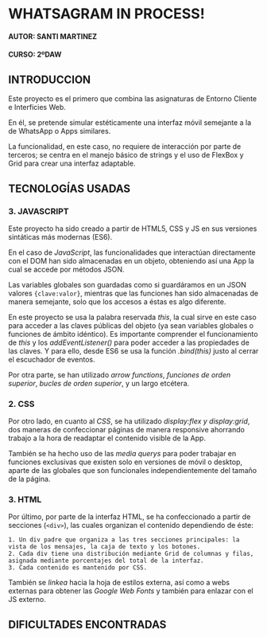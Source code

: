 # WHATSAGRAM IN PROCESS!

#### AUTOR: SANTI MARTINEZ
#### CURSO: 2ºDAW

## INTRODUCCION

Este proyecto es el primero que combina las asignaturas de Entorno Cliente e Interficies Web.

En él, se pretende simular estéticamente una interfaz móvil semejante a la de WhatsApp o Apps similares.

La funcionalidad, en este caso, no requiere de interacción por parte de terceros; se centra en el manejo básico de strings y el uso de FlexBox y Grid para crear una interfaz adaptable.

## TECNOLOGÍAS USADAS

### 3. JAVASCRIPT 

Este proyecto ha sido creado a partir de HTML5, CSS y JS en sus versiones sintáticas más modernas (ES6).

En el caso de *JavaScript*, las funcionalidades que interactúan directamente con el DOM han sido almacenadas en un objeto, obteniendo así una App la cual se accede por métodos JSON.

Las variables globales son guardadas como si guardáramos en un JSON valores `{clave:valor}`, mientras que las funciones han sido almacenadas de manera semejante, solo que los accesos a éstas es algo diferente.

En este proyecto se usa la palabra reservada *this*, la cual sirve en este caso para acceder a las claves públicas del objeto (ya sean variables globales o funciones de ámbito idéntico). Es importante comprender el funcionamiento de *this* y los *addEventListener()* para poder acceder a las propiedades de las claves. Y para ello, desde ES6 se usa la función *.bind(this)* justo al cerrar el escuchador de eventos.

Por otra parte, se han utilizado *arrow functions*, *funciones de orden superior*, *bucles de orden superior*, y un largo etcétera.
### 2. CSS
Por otro lado, en cuanto al *CSS*, se ha utilizado *display:flex y display:grid*, dos maneras de confeccionar páginas de manera responsive ahorrando trabajo a la hora de readaptar el contenido visible de la App.

También se ha hecho uso de las *media querys* para poder trabajar en funciones exclusivas que existen solo en versiones de móvil o desktop, aparte de las globales que son funcionales independientemente del tamaño de la página.

### 3. HTML

Por último, por parte de la interfaz HTML, se ha confeccionado a partir de secciones (`<div>`), las cuales organizan el contenido dependiendo de éste:

    1. Un div padre que organiza a las tres secciones principales: la vista de los mensajes, la caja de texto y los botones.
    2. Cada div tiene una distribución mediante Grid de columnas y filas, asignada mediante porcentajes del total de la interfaz.
    3. Cada contenido es mantenido por CSS.

También se *linkea* hacia la hoja de estilos externa, así como a webs externas para obtener las *Google Web Fonts* y también para enlazar con el JS externo.

## DIFICULTADES ENCONTRADAS

